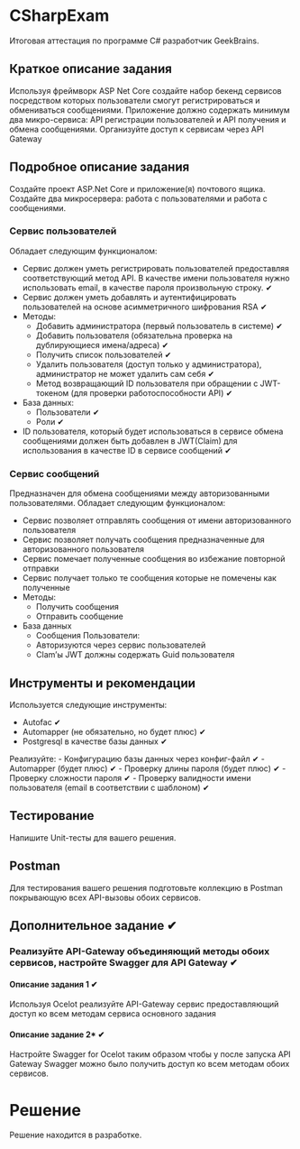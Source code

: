 ﻿# CSharpExam

Итоговая аттестация по программе C# разработчик GeekBrains.

## Краткое описание задания

Используя фреймворк ASP Net Core создайте набор бекенд сервисов
посредством которых пользователи смогут регистрироваться и обмениваться
сообщениями. Приложение должно содержать минимум два микро-сервиса:
API регистрации пользователей и API получения и обмена сообщениями.
Организуйте доступ к сервисам через API Gateway

## Подробное описание задания

Создайте проект ASP.Net Core и приложение(я) почтового ящика. Создайте два
микросервера: работа с пользователями и работа с сообщениями.

### Сервис пользователей

Обладает следующим функционалом:

- Сервис должен уметь регистрировать пользователей предоставляя
соответствующий метод API. В качестве имени пользователя нужно
использовать email, в качестве пароля произвольную строку. ✔
- Сервис должен уметь добавлять и аутентифицировать пользователей на
основе асимметричного шифрования RSA ✔
- Методы:
	- Добавить администратора (первый пользователь в системе) ✔
	- Добавить пользователя (обязательна проверка на
дублирующиеся имена/адреса) ✔
	- Получить список пользователей ✔
	- Удалить пользователя (доступ только у администратора),
администратор не может удалить сам себя ✔
	- Метод возвращающий ID пользователя при обращении с
JWT-токеном (для проверки работоспособности API) ✔
- База данных:
	- Пользователи ✔
	- Роли ✔
- ID пользователя, который будет использоваться в сервисе обмена
сообщениями должен быть добавлен в JWT(Claim) для использования в
качестве ID в сервисе сообщений ✔

### Сервис сообщений

Предназначен для обмена сообщениями между авторизованными пользователями.
Обладает следующим функционалом:

- Сервис позволяет отправлять сообщения от имени авторизованного
пользователя
- Сервис позволяет получать сообщения предназначенные для
авторизованного пользователя
- Сервис помечает полученные сообщения во избежание повторной
отправки
- Сервис получает только те сообщения которые не помечены как
полученные
- Методы:
	- Получить сообщения
	- Отправить сообщение
- База данных
	- Сообщения
Пользователи:
	- Авторизуются через сервис пользователей
	- Clam’ы JWT должны содержать Guid пользователя

## Инструменты и рекомендации

Используется следующие инструменты:

- Autofac ✔
- Automapper (не обязательно, но будет плюс) ✔
- Postgresql в качестве базы данных ✔

Реализуйте:
	- Конфигурацию базы данных через конфиг-файл ✔
	- Automapper (будет плюс) ✔
	- Проверку длины пароля (будет плюс) ✔
	- Проверку сложности пароля ✔
	- Проверку валидности имени пользователя (email в соответствии с
шаблоном) ✔

## Тестирование

Напишите Unit-тесты для вашего решения.

## Postman

Для тестирования вашего решения подготовьте коллекцию в Postman
покрывающую всех API-вызовы обоих сервисов.

## Дополнительное задание ✔

### Реализуйте API-Gateway объединяющий методы обоих сервисов, настройте Swagger для API Gateway ✔

#### Описание задания 1 ✔

Используя Ocelot реализуйте API-Gateway сервис предоставляющий доступ ко
всем методам сервиса основного задания

#### Описание задание 2* ✔

Настройте Swagger for Ocelot таким образом чтобы у после запуска API
Gateway Swagger можно было получить доступ ко всем методам обоих
сервисов.

# Решение

Решение находится в разработке.